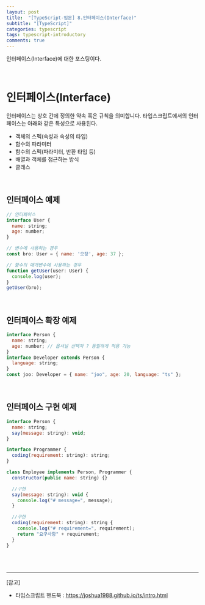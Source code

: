 ```yaml
---
layout: post
title:  "[TypeScript-입문] 8.인터페이스(Interface)"
subtitle: "[TypeScript]"
categories: typescript
tags: typescript-introductory
comments: true
---
```


인터페이스(Interface)에 대한 포스팅이다.

<br>


# 인터페이스(Interface)

인터페이스는 상호 간에 정의한 약속 혹은 규칙을 의미합니다. 타입스크립트에서의 인터페이스는 아래와 같은 특성으로 사용된다.

- 객체의 스펙(속성과 속성의 타입)
- 함수의 파라미터
- 함수의 스펙(파라미터, 반환 타입 등)
- 배열과 객체를 접근하는 방식
- 클래스

<br>


## 인터페이스 예제

```js
// 인터페이스
interface User {
  name: string;
  age: number;
}

// 변수에 사용하는 경우
const bro: User = { name: '으장', age: 37 };

// 함수의 매개변수에 사용하는 경우
function getUser(user: User) {
  console.log(user);
}
getUser(bro);
```

<br>

## 인터페이스 확장 예제

```js
interface Person {
  name: string;
  age: number; // 옵셔널 선택자 ? 동일하게 적용 가능
}
interface Developer extends Person {
  language: string;
}
const joo: Developer = { name: "joo", age: 20, language: "ts" };
```

<br>

## 인터페이스 구현 예제

```js
interface Person {
  name: string;
  say(message: string): void;
}

interface Programmer {
  coding(requirement: string): string;
}

class Employee implements Person, Programmer {
  constructor(public name: string) {}

  //구현
  say(message: string): void {
    console.log("# message=", message);
  }

  //구현
  coding(requirement: string): string {
    console.log("# requirement=", requirement);
    return "요구사항" + requirement;
  }
}
```

<br><br>


---
[참고]
- 타입스크립트 핸드북 : https://joshua1988.github.io/ts/intro.html
